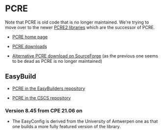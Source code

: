 # PCRE

Note that PCRE is old code that is no longer maintained. We're trying to move
over to the newer [PCRE2 libraries](../PCRE2) which are the successor of PCRE.

  * [PCRE home page](http://www.pcre.org/)

  * [PCRE downloads](https://ftp.pcre.org/pub/pcre/)

  * [Alternative PCRE download on SourceForge](https://sourceforge.net/projects/pcre/files/pcre/) 
    (as the previous one seems to be dead as PCRE is no longer maintained)


## EasyBuild

  * [PCRE in the EasyBuilders repository](https://github.com/easybuilders/easybuild-easyconfigs/tree/develop/easybuild/easyconfigs/p/PCRE)

  * [PCRE in the CSCS repository](https://github.com/eth-cscs/production/tree/master/easybuild/easyconfigs/p/PCRE)


### Version 8.45 from CPE 21.06 on

  * The EasyConfig is derived from the University of Antwerpen one as that one builds
    a more fully featured version of the library.
